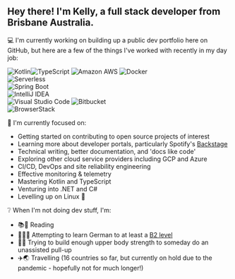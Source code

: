 <!--
**kaije/kaije** is a ✨ _special_ ✨ repository because its `README.md` (this file) appears on your GitHub profile.
-->

## Hey there! I'm Kelly, a full stack developer from Brisbane Australia.

💻 I'm currently working on building up a public dev portfolio here on GitHub, but here are a few of the things I've worked with recently in my day job:

<img alt="Kotlin" src="https://img.shields.io/badge/Kotlin-0095D5?logo=kotlin&logoColor=white&style=for-the-badge" /><img alt="TypeScript" src="https://img.shields.io/badge/TypeScript-007ACC?logo=typescript&logoColor=white&style=for-the-badge" />
<img alt="Amazon AWS" src="https://img.shields.io/badge/Amazon AWS-232F3E?logo=amazon-aws&logoColor=white&style=for-the-badge" />
<img alt="Docker" src="https://img.shields.io/badge/Docker-2496ED?logo=docker&logoColor=white&style=for-the-badge" />   
<img alt="Serverless" src="https://img.shields.io/badge/Serverless-FD5750?logo=serverless&logoColor=white&style=for-the-badge" />   
<img alt="Spring Boot" src="https://img.shields.io/badge/Spring Boot-6DB33F?logo=Spring&logoColor=white&style=for-the-badge" />   
<img alt="IntelliJ IDEA" src="https://img.shields.io/badge/IntelliJ IDEA-000000?logo=intellij-idea&logoColor=white&style=for-the-badge" />  
<img alt="Visual Studio Code" src="https://img.shields.io/badge/Visual Studio Code-007ACC?logo=visual-studio-code&logoColor=white&style=for-the-badge" />
<img alt="Bitbucket" src="https://img.shields.io/badge/Bitbucket-0052CC?logo=bitbucket&logoColor=white&style=for-the-badge" />    
<img alt="BrowserStack" src="https://img.shields.io/badge/BrowserStack-232F3E?logo=browserstack&logoColor=white&style=for-the-badge" />


🎯 I'm currently focused on:

- Getting started on contributing to open source projects of interest
- Learning more about developer portals, particularly Spotify's [Backstage](https://backstage.io/)
- Technical writing, better documentation, and 'docs like code'
- Exploring other cloud service providers including GCP and Azure
- CI/CD, DevOps and site reliability engineering
- Effective monitoring & telemetry
- Mastering Kotlin and TypeScript
- Venturing into .NET and C#
- Levelling up on Linux 🐧

❔ When I'm not doing dev stuff, I'm:

- 📚👀 Reading
- 💬:de: Attempting to learn German to at least a [B2 level](https://www.goethe.de/en/spr/kup/kon/stu.html)
- 💪:sweat_smile: Trying to build enough upper body strength to someday do an unassisted pull-up
- ✈️🌏 Travelling (16 countries so far, but currently on hold due to the pandemic - hopefully not for much longer!)
